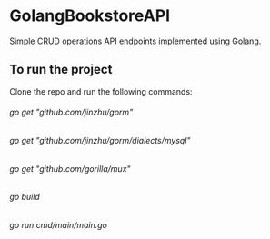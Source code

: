 # GolangBookstoreAPI
Simple CRUD operations API endpoints implemented using Golang.

## To run the project
Clone the repo and run the following commands:

###### go get "github.com/jinzhu/gorm"
###### go get "github.com/jinzhu/gorm/dialects/mysql"
###### go get "github.com/gorilla/mux"
###### go build
###### go run cmd/main/main.go

